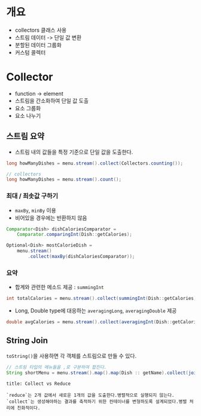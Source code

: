 # 개요
- collectors 클래스 사용
- 스트림 데이터 -> 단일 값 변환
- 분할된 데이터 그룹화
- 커스텀 콜렉터

# Collector
- function -> element
- 스트림을 간소화하여 단일 값 도출
- 요소 그룹화
- 요소 나누기

## 스트림 요약
- 스트림 내의 값들을 특정 기준으로 단일 값을 도출한다.
```java
long howManyDishes = menu.stream().collect(Collectors.counting());

// collectors
long howManyDishes = menu.stream().count();
```

### 최대 / 최솟값 구하기
- `maxBy`, `minBy` 이용
- 비어있을 경우에는 반환하지 않음
```java
Comparator<Dish> dishCaloriesComparator =
    Comparator.comparingInt(Dish::getCalories);

Optional<Dish> mostCalorieDish =
    menu.stream()
        .collect(maxBy(dishCaloriesComparator));
```
### 요약
- 합계와 관련한 메소드 제공 : `summingInt`
```java
int totalCalories = menu.stream().collect(summingInt(Dish::getCalories));
```
- Long, Double type에 대응하는 `averagingLong`, `averagingDouble` 제공
```java
double avgCalories = menu.stream().collect(averagingInt(Dish::getCalories));
```

## String Join
`toString()`을 사용하면 각 객체를 스트림으로 만들 수 있다.
```java
// 스트링 타입의 메뉴들을 ,로 구분하여 합친다.
String shortMenu = menu.stream().map().map(Dish :: getName).collect(joining(","));
```
```ad-attention
title: Collect vs Reduce

`reduce`는 2개 값에서 새로운 1개의 값을 도출한다.병렬적으로 실행되지 않는다.
`collect`는 생성해야하는 결과를 축적하기 위한 컨테이너를 변형하도록 설계되었다.병렬 처리에 친화적이다.
```

